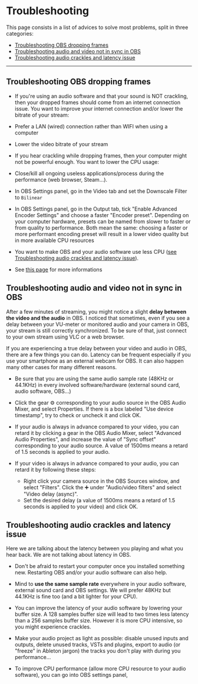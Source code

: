 # Troubleshooting

This page consists in a list of advices to solve most problems, split in three categories:
- [Troubleshooting OBS dropping frames](troubleshooting.md#troubleshooting-obs-dropping-frames)
- [Troubleshooting audio and video not in sync in OBS](troubleshooting.md#troubleshooting-audio-and-video-not-in-sync-in-obs)
- [Troubleshooting audio crackles and latency issue](troubleshooting.md#troubleshooting-audio-crackles-and-latency-issue)

---

## Troubleshooting OBS dropping frames

-   If you're using an audio software and that your sound is NOT crackling, then your dropped frames should come from an internet connection issue. You want to improve your internet connection and/or lower the bitrate of your stream:

  - Prefer a LAN (wired) connection rather than WIFI when using a computer

  - Lower the video bitrate of your stream

-   If you hear crackling while dropping frames, then your computer might not be powerful enough. You want to lower the CPU usage:

  - Close/kill all ongoing useless applications/process during the performance (web browser, Steam...).

  - In OBS Settings panel, go in the Video tab and set the Downscale Filter to `Bilinear`

  - In OBS Settings panel, go in the Output tab, tick "Enable Advanced Encoder Settings" and choose a faster "Encoder preset". Depending on your computer hardware, presets can be named from slower to faster or from quality to performance. Both mean the same: choosing a faster or more performant encoding preset will result in a lower video quality but in more available CPU resources

  - You want to make OBS and your audio software use less CPU ([see Troubleshooting audio crackles and latency issue]()).

-   See [this page](https://obsproject.com/wiki/Dropped-Frames-and-General-Connection-Issues) for more informations


## Troubleshooting audio and video not in sync in OBS

After a few minutes of streaming, you might notice a slight **delay between the video and the audio** in OBS. I noticed that sometimes, even if you see a delay between your VU-meter or monitored audio and your camera in OBS, your stream is still correctly synchronized. To be sure of that, just connect to your own stream using VLC or a web browser.

If you are experiencing a true delay between your video and audio in OBS, there are a few things you can do. Latency can be frequent especially if you use your smartphone as an external webcam for OBS. It can also happen many other cases for many different reasons.

-   Be sure that you are using the same audio sample rate (48KHz or 44.1KHz) in every involved software/hardware (external sound card, audio software, OBS...)

-   Click the gear ⚙️ corresponding to your audio source in the OBS Audio Mixer, and select Properties. If there is a box labeled "Use device timestamp", try to check or uncheck it and click OK.

-   If your audio is always in advance compared to your video, you can retard it by clicking a gear in the OBS Audio Mixer, select "Advanced Audio Properties", and increase the value of "Sync offset" corresponding to your audio source. A value of 1500ms means a retard of 1.5 seconds is applied to your audio.

-   If your video is always in advance compared to your audio, you can retard it by following these steps:

    -   Right click your camera source in the OBS Sources window, and select "Filters". Click the ➕ under "Audio/video filters" and select "Video delay (async)".
    -   Set the desired delay (a value of 1500ms means a retard of 1.5 seconds is applied to your video) and click OK.

## Troubleshooting audio crackles and latency issue

Here we are talking about the latency between you playing and what you hear back. We are not talking about latency in OBS.

-   Don't be afraid to restart your computer once you installed something new. Restarting OBS and/or your audio software can also help.

-   Mind to **use the same sample rate** everywhere in your audio software, external sound card and OBS settings. We will prefer 48KHz but 44.1KHz is fine too (and a bit lighter for your CPU).

-   You can improve the latency of your audio software by lowering your buffer size. A 128 samples buffer size will lead to two times less latency than a 256 samples buffer size. However it is more CPU intensive, so you might experience crackles.

-   Make your audio project as light as possible: disable unused inputs and outputs, delete unused tracks, VSTs and plugins, export to audio (or "freeze" in Ableton jargon) the tracks you don't play with during you performance\...

-   To improve CPU performance (allow more CPU resource to your audio software), you can go into OBS settings panel,

